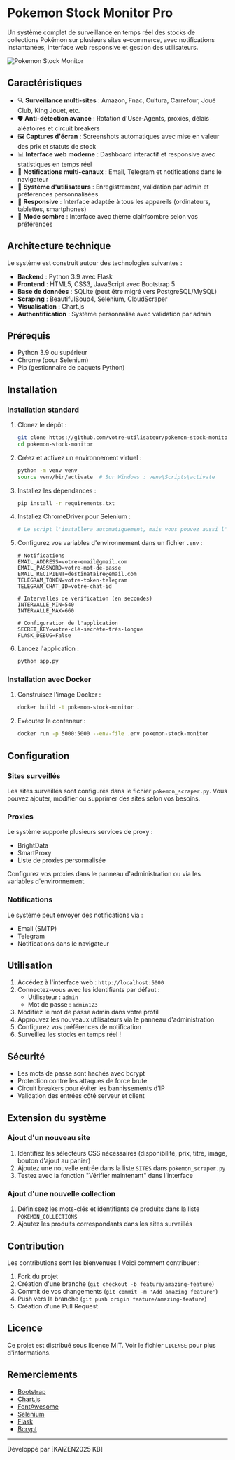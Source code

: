 # Pokemon Stock Monitor Pro

Un système complet de surveillance en temps réel des stocks de collections Pokémon sur plusieurs sites e-commerce, avec notifications instantanées, interface web responsive et gestion des utilisateurs.

![Pokemon Stock Monitor](https://via.placeholder.com/800x400/3B5BA7/FFFFFF?text=Pokemon+Stock+Monitor)

## Caractéristiques

- 🔍 **Surveillance multi-sites** : Amazon, Fnac, Cultura, Carrefour, Joué Club, King Jouet, etc.
- 🛡️ **Anti-détection avancé** : Rotation d'User-Agents, proxies, délais aléatoires et circuit breakers
- 🖼️ **Captures d'écran** : Screenshots automatiques avec mise en valeur des prix et statuts de stock
- 📊 **Interface web moderne** : Dashboard interactif et responsive avec statistiques en temps réel
- 🔔 **Notifications multi-canaux** : Email, Telegram et notifications dans le navigateur
- 👥 **Système d'utilisateurs** : Enregistrement, validation par admin et préférences personnalisées
- 📱 **Responsive** : Interface adaptée à tous les appareils (ordinateurs, tablettes, smartphones)
- 🌙 **Mode sombre** : Interface avec thème clair/sombre selon vos préférences

## Architecture technique

Le système est construit autour des technologies suivantes :

- **Backend** : Python 3.9 avec Flask
- **Frontend** : HTML5, CSS3, JavaScript avec Bootstrap 5
- **Base de données** : SQLite (peut être migré vers PostgreSQL/MySQL)
- **Scraping** : BeautifulSoup4, Selenium, CloudScraper
- **Visualisation** : Chart.js
- **Authentification** : Système personnalisé avec validation par admin

## Prérequis

- Python 3.9 ou supérieur
- Chrome (pour Selenium)
- Pip (gestionnaire de paquets Python)

## Installation

### Installation standard

1. Clonez le dépôt :
   ```bash
   git clone https://github.com/votre-utilisateur/pokemon-stock-monitor.git
   cd pokemon-stock-monitor
   ```

2. Créez et activez un environnement virtuel :
   ```bash
   python -m venv venv
   source venv/bin/activate  # Sur Windows : venv\Scripts\activate
   ```

3. Installez les dépendances :
   ```bash
   pip install -r requirements.txt
   ```

4. Installez ChromeDriver pour Selenium :
   ```bash
   # Le script l'installera automatiquement, mais vous pouvez aussi l'installer manuellement
   ```

5. Configurez vos variables d'environnement dans un fichier `.env` :
   ```
   # Notifications
   EMAIL_ADDRESS=votre-email@gmail.com
   EMAIL_PASSWORD=votre-mot-de-passe
   EMAIL_RECIPIENT=destinataire@email.com
   TELEGRAM_TOKEN=votre-token-telegram
   TELEGRAM_CHAT_ID=votre-chat-id
   
   # Intervalles de vérification (en secondes)
   INTERVALLE_MIN=540
   INTERVALLE_MAX=660
   
   # Configuration de l'application
   SECRET_KEY=votre-clé-secrète-très-longue
   FLASK_DEBUG=False
   ```

6. Lancez l'application :
   ```bash
   python app.py
   ```

### Installation avec Docker

1. Construisez l'image Docker :
   ```bash
   docker build -t pokemon-stock-monitor .
   ```

2. Exécutez le conteneur :
   ```bash
   docker run -p 5000:5000 --env-file .env pokemon-stock-monitor
   ```

## Configuration

### Sites surveillés

Les sites surveillés sont configurés dans le fichier `pokemon_scraper.py`. Vous pouvez ajouter, modifier ou supprimer des sites selon vos besoins.

### Proxies

Le système supporte plusieurs services de proxy :
- BrightData
- SmartProxy
- Liste de proxies personnalisée

Configurez vos proxies dans le panneau d'administration ou via les variables d'environnement.

### Notifications

Le système peut envoyer des notifications via :
- Email (SMTP)
- Telegram
- Notifications dans le navigateur

## Utilisation

1. Accédez à l'interface web : `http://localhost:5000`
2. Connectez-vous avec les identifiants par défaut :
   - Utilisateur : `admin`
   - Mot de passe : `admin123`
3. Modifiez le mot de passe admin dans votre profil
4. Approuvez les nouveaux utilisateurs via le panneau d'administration
5. Configurez vos préférences de notification
6. Surveillez les stocks en temps réel !

## Sécurité

- Les mots de passe sont hachés avec bcrypt
- Protection contre les attaques de force brute
- Circuit breakers pour éviter les bannissements d'IP
- Validation des entrées côté serveur et client

## Extension du système

### Ajout d'un nouveau site

1. Identifiez les sélecteurs CSS nécessaires (disponibilité, prix, titre, image, bouton d'ajout au panier)
2. Ajoutez une nouvelle entrée dans la liste `SITES` dans `pokemon_scraper.py`
3. Testez avec la fonction "Vérifier maintenant" dans l'interface

### Ajout d'une nouvelle collection

1. Définissez les mots-clés et identifiants de produits dans la liste `POKEMON_COLLECTIONS`
2. Ajoutez les produits correspondants dans les sites surveillés

## Contribution

Les contributions sont les bienvenues ! Voici comment contribuer :

1. Fork du projet
2. Création d'une branche (`git checkout -b feature/amazing-feature`)
3. Commit de vos changements (`git commit -m 'Add amazing feature'`)
4. Push vers la branche (`git push origin feature/amazing-feature`)
5. Création d'une Pull Request

## Licence

Ce projet est distribué sous licence MIT. Voir le fichier `LICENSE` pour plus d'informations.

## Remerciements

- [Bootstrap](https://getbootstrap.com/)
- [Chart.js](https://www.chartjs.org/)
- [FontAwesome](https://fontawesome.com/)
- [Selenium](https://www.selenium.dev/)
- [Flask](https://flask.palletsprojects.com/)
- [Bcrypt](https://pypi.org/project/bcrypt/)

---

Développé par [KAIZEN2025 KB]
